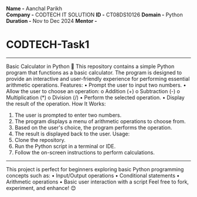 **Name -** Aanchal Parikh</br>
**Company -** CODTECH IT SOLUTION
**ID -** CT08DS10126
**Domain -** Python
**Duration -** Nov to Dec 2024
**Mentor -**

# CODTECH-Task1
________________________________________
Basic Calculator in Python 🧮
This repository contains a simple Python program that functions as a basic calculator. The program is designed to provide an interactive and user-friendly experience for performing essential arithmetic operations.
Features:
•	Prompt the user to input two numbers.
•	Allow the user to choose an operation: 
o	Addition (+)
o	Subtraction (-)
o	Multiplication (*)
o	Division (/)
•	Perform the selected operation.
•	Display the result of the operation.
How It Works:
1.	The user is prompted to enter two numbers.
2.	The program displays a menu of arithmetic operations to choose from.
3.	Based on the user's choice, the program performs the operation.
4.	The result is displayed back to the user.
Usage:
1.	Clone the repository.
2.	Run the Python script in a terminal or IDE.
3.	Follow the on-screen instructions to perform calculations.
________________________________________
This project is perfect for beginners exploring basic Python programming concepts such as:
•	Input/Output operations
•	Conditional statements
•	Arithmetic operations
•	Basic user interaction with a script
Feel free to fork, experiment, and enhance! 😊

